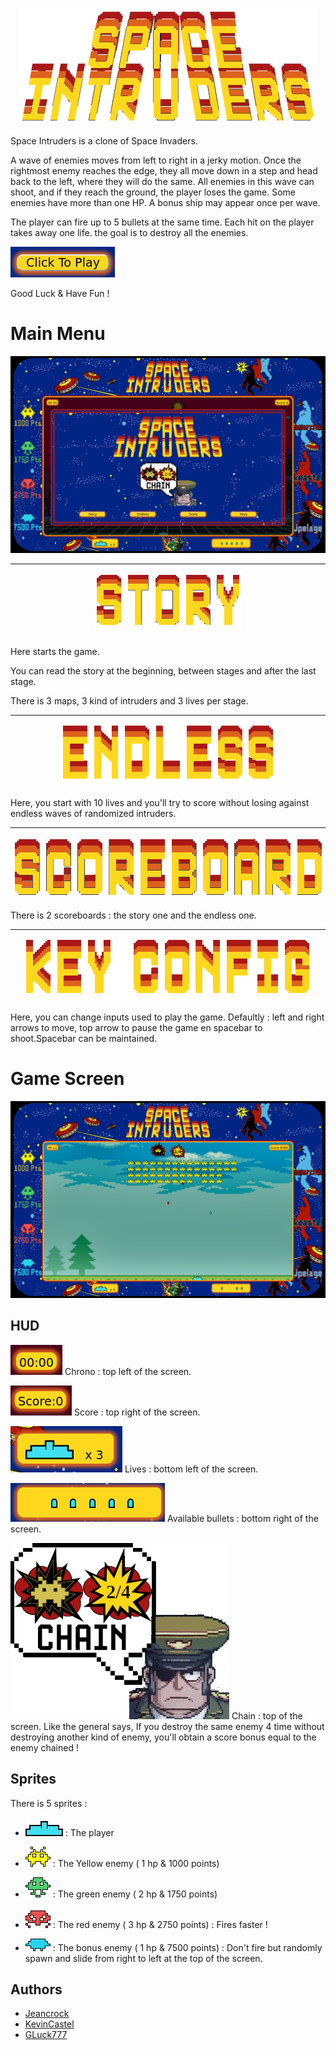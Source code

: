 <p align="center">
  <img src="https://github.com/Jeancrock/Space_Intruders/blob/main/style/ressources/logo.png?raw=true" alt="logo" />
</p>

Space Intruders is a clone of Space Invaders.

A wave of enemies moves from left to right in a jerky motion. Once the rightmost enemy reaches the edge, they all move down in a step and head back to the left, where they will do the same. All enemies in this wave can shoot, and if they reach the ground, the player loses the game. Some enemies have more than one HP. A bonus ship may appear once per wave.

The player can fire up to 5 bullets at the same time. Each hit on the player takes away one life. the goal is to destroy all the enemies.

[![img](https://github.com/Jeancrock/Space_Intruders/blob/main/style/ressources/clic2play.png?raw=true)](https://jeancrock.github.io/Space_Intruders/)

Good Luck & Have Fun !

# Main Menu

![App Screenshot](https://github.com/Jeancrock/Space_Intruders/blob/main/style/ressources/screen.png?raw=true)

___
<p align="center">
  <img src="https://github.com/Jeancrock/Space_Intruders/blob/main/style/ressources/Story.png?raw=true" alt="logo" />
</p>

 Here starts the game. 

You can read the story at the beginning, between stages and after the last stage.

There is 3 maps, 3 kind of intruders and 3 lives per stage. 
___
<p align="center">
  <img src="https://github.com/Jeancrock/Space_Intruders/blob/main/style/ressources/EM.png?raw=true" alt="logo" />
</p>

 Here, you start with 10 lives and you'll try to score without losing
against endless waves of randomized intruders.
____

<p align="center">
  <img src="https://github.com/Jeancrock/Space_Intruders/blob/main/style/ressources/Scoreboard.png?raw=true" alt="logo" />
</p>

 There is 2 scoreboards : the story one and the endless one.
 ___
 
<p align="center">
  <img src="https://github.com/Jeancrock/Space_Intruders/blob/main/style/ressources/KeyConf.png?raw=true" alt="logo" />
</p>

 Here, you can change inputs used to play the game. 
Defaultly : left and right arrows to move, top arrow to pause the game en spacebar to shoot.Spacebar can be maintained.  

# Game Screen

![App Screenshot](https://github.com/Jeancrock/Space_Intruders/blob/main/style/ressources/gameScreen.png?raw=true)

## HUD

<p>
  <img src="https://github.com/Jeancrock/Space_Intruders/blob/main/style/ressources/PastTime.png?raw=true" alt="logo" />
Chrono : top left of the screen.
</p>
<p>
  <img src="https://github.com/Jeancrock/Space_Intruders/blob/main/style/ressources/ActualScore.png?raw=true" alt="logo" />
Score : top right of the screen.
</p>
<p>
  <img src="https://github.com/Jeancrock/Space_Intruders/blob/main/style/ressources/remainingLives.png?raw=true" alt="logo" />
Lives : bottom left of the screen.
</p>
<p>
  <img src="https://github.com/Jeancrock/Space_Intruders/blob/main/style/ressources/RemainingBullets.png?raw=true" alt="logo" />
Available bullets : bottom right of the screen.
</p>
<p>
  <img src="https://github.com/Jeancrock/Space_Intruders/blob/main/style/ressources/tuto.gif?raw=true" alt="logo" />
Chain : top of the screen. Like the general says, If you destroy the same enemy 4 time without destroying another kind of enemy, you'll obtain a score bonus equal to the enemy chained !
</p>


## Sprites
There is 5 sprites : 

- ![App Screenshot](https://github.com/Jeancrock/Space_Intruders/blob/main/style/ressources/player.png?raw=true) : The player 

- ![App Screenshot](https://github.com/Jeancrock/Space_Intruders/blob/main/style/ressources/yellow.png?raw=true) : The Yellow enemy ( 1 hp & 1000 points) 

- ![App Screenshot](https://github.com/Jeancrock/Space_Intruders/blob/main/style/ressources/green.png?raw=true) : The green enemy ( 2 hp & 1750 points)

- ![App Screenshot](https://github.com/Jeancrock/Space_Intruders/blob/main/style/ressources/red.png?raw=true) : The red enemy ( 3 hp & 2750 points) : Fires faster !

- ![App Screenshot](https://github.com/Jeancrock/Space_Intruders/blob/main/style/ressources/extra.png?raw=true) : The bonus enemy ( 1 hp & 7500 points) : Don't fire but randomly spawn and slide from right to left at the top of the screen.
## Authors

- [Jeancrock](https://github.com/Jeancrock)
- [KevinCastel](https://www.github.com/KevinCastel)
- [GLuck777](https://www.github.com/GLuck777)

